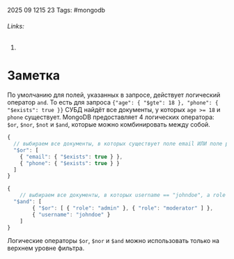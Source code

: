 2025 09 1215 23
Tags: #mongodb
###### Links: 
1) 
# Заметка
По умолчанию для полей, указанных в запросе, действует логический оператор `and`. То есть для запроса `{"age": { "$gte": 18 }, "phone": { "$exists": true }}` СУБД найдёт все документы, у которых `age >= 18` и `phone` существует.
MongoDB предоставляет 4 логических оператора: `$or`, `$nor`, `$not` и `$and`, которые можно комбинировать между собой.
```ts
{
  // выбираем все документы, в которых существует поле email ИЛИ поле phone
  "$or": [
    { "email": { "$exists": true } },
    { "phone": { "$exists": true } }
  ]
}
```
```ts
{
    // выбираем все документы, в которых username == "johndoe", а role или "admin", или "moderator"
  "$and": [
        { "$or": [ { "role": "admin" }, { "role": "moderator" ] },
        { "username": "johndoe" }
    ]
}
```
Логические операторы `$or`, `$nor` и `$and` можно использовать только на верхнем уровне фильтра.